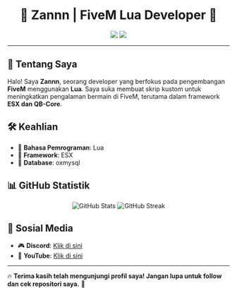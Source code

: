 <h1 align="center">🚀 Zannn | FiveM Lua Developer 🚀</h1>

<p align="center">
  <img src="https://img.shields.io/badge/FiveM-Developer-orange?style=for-the-badge&logo=fivem&logoColor=white" />
  <img src="https://img.shields.io/badge/Lua-Programming-blue?style=for-the-badge&logo=lua&logoColor=white" />
</p>

---

## 👋 Tentang Saya
Halo! Saya **Zannn**, seorang developer yang berfokus pada pengembangan **FiveM** menggunakan **Lua**. Saya suka membuat skrip kustom untuk meningkatkan pengalaman bermain di FiveM, terutama dalam framework **ESX dan QB-Core**.

## 🛠️ Keahlian
- 🔹 **Bahasa Pemrograman**: Lua
- 🔹 **Framework**: ESX
- 🔹 **Database**: oxmysql  

## 📊 GitHub Statistik
<p align="center">
  <img src="https://github-readme-stats.vercel.app/api?username=ZannnCkk&show_icons=true&theme=tokyonight" alt="GitHub Stats" />
  <img src="https://github-readme-streak-stats.herokuapp.com/?user=ZannnCkk&theme=tokyonight" alt="GitHub Streak" />
</p>

## 🔗 Sosial Media
- 🎮 **Discord**: [Klik di sini](https://discord.gg/Qvsm8TEJ)  
- 🎥 **YouTube**: [Klik di sini](https://www.youtube.com/@HappyZaaa/featured)  

---

🔥 **Terima kasih telah mengunjungi profil saya! Jangan lupa untuk follow dan cek repositori saya.** 🚀
